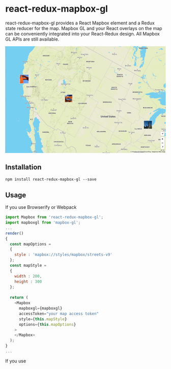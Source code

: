# react-redux-mapbox-gl

react-redux-mapbox-gl provides a React Mapbox element and a Redux state reducer for the map. Mapbox GL and your React overlays on the map can be conveniently integrated into your React-Redux design. All Mapbox GL APIs are still available.

![react-redux-mapbox-gl-screenshot](/assets/react-redux-mapbox-gl.png)

## Installation
```
npm install react-redux-mapbox-gl --save
```

## Usage
If you use Browserify or Webpack
````js
import Mapbox from 'react-redux-mapbox-gl';
import mapboxgl from 'mapbox-gl';
...
render()
{
  const mapOptions =
  {
    style : 'mapbox://styles/mapbox/streets-v9'
  };
  const mapStyle =
  {
    width : 200,
    height : 300
  };
  
  return (
    <Mapbox
      mapboxgl={mapboxgl}
      accessToken="your map access token"
      style={this.mapStyle}
      options={this.mapOptions}
    >
    </Mapbox>
  );
}
...
````
If you use <script> tag
````js
import Mapbox from 'react-redux-mapbox-gl';
...
render()
{
  const mapOptions =
  {
    style : 'mapbox://styles/mapbox/streets-v9'
  };
  const mapStyle =
  {
    width : 200,
    height : 300
  };
  
  return (
    <Mapbox
      accessToken="your map access token"
      style={this.mapStyle}
      options={this.mapOptions}
    >
    </Mapbox>
  );
}
...
````
